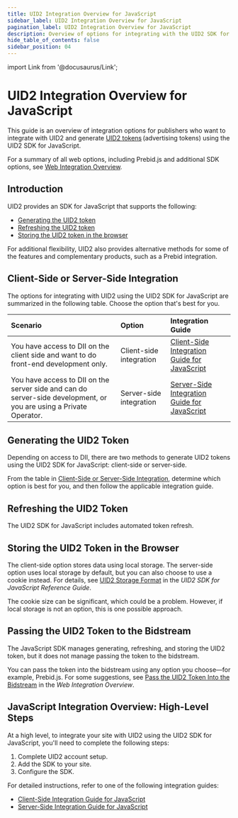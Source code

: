 ```yaml
---
title: UID2 Integration Overview for JavaScript
sidebar_label: UID2 Integration Overview for JavaScript
pagination_label: UID2 Integration Overview for JavaScript
description: Overview of options for integrating with the UID2 SDK for JavaScript as part of your UID2 implementation.
hide_table_of_contents: false
sidebar_position: 04
---
```


import Link from '@docusaurus/Link';

# UID2 Integration Overview for JavaScript

This guide is an overview of integration options for publishers who want to integrate with UID2 and generate [UID2 tokens](../ref-info/glossary-uid.md#gl-uid2-token) (advertising tokens) using the UID2 SDK for JavaScript.

For a summary of all web options, including Prebid.js and additional SDK options, see [Web Integration Overview](integration-options-publisher-web.md).

## Introduction

UID2 provides an SDK for JavaScript that supports the following:

- [Generating the UID2 token](#generating-the-uid2-token)
- [Refreshing the UID2 token](#refreshing-the-uid2-token)
- [Storing the UID2 token in the browser](#storing-the-uid2-token-in-the-browser)

For additional flexibility, UID2 also provides alternative methods for some of the features and complementary products, such as a Prebid integration.

## Client-Side or Server-Side Integration

The options for integrating with UID2 using the UID2 SDK for JavaScript are summarized in the following table. Choose the option that's best for you.

| Scenario | Option | Integration Guide |
| :--- | :--- | :--- |
| You have access to DII on the client side and want to do front-end development only. | Client-side integration | [Client-Side Integration Guide for JavaScript](publisher-client-side.md) |
| You have access to DII on the server side and can do server-side development, or you are using a <Link href="../ref-info/glossary-uid#gl-private-operator">Private Operator</Link>. | Server-side integration | [Server-Side Integration Guide for JavaScript](integration-javascript-server-side.md) |

## Generating the UID2 Token

Depending on access to <Link href="../ref-info/glossary-uid#gl-dii">DII</Link>, there are two methods to generate UID2 tokens using the UID2 SDK for JavaScript: client-side or server-side.

From the table in [Client-Side or Server-Side Integration](#client-side-or-server-side-integration), determine which option is best for you, and then follow the applicable integration guide.

## Refreshing the UID2 Token

The UID2 SDK for JavaScript includes automated token refresh.

## Storing the UID2 Token in the Browser
<!-- GWH check corresponding (not identical) section in integration-prebid.md, integration-prebid-client-side.md, integration-prebid-client-side.md, for consistency -->

The client-side option stores data using local storage. The server-side option uses local storage by default, but you can also choose to use a cookie instead. For details, see [UID2 Storage Format](../sdks/client-side-identity.md#uid2-storage-format) in the *UID2 SDK for JavaScript Reference Guide*.

The cookie size can be significant, which could be a problem. However, if local storage is not an option, this is one possible approach.

## Passing the UID2 Token to the Bidstream

The JavaScript SDK manages generating, refreshing, and storing the UID2 token, but it does not manage passing the token to the bidstream.

You can pass the token into the bidstream using any option you choose&#8212;for example, Prebid.js. For some suggestions, see [Pass the UID2 Token Into the Bidstream](integration-options-publisher-web.md#pass-the-uid2-token-into-the-bidstream) in the *Web Integration Overview*.

## JavaScript Integration Overview: High-Level Steps

At a high level, to integrate your site with UID2 using the UID2 SDK for JavaScript, you'll need to complete the following steps:

1. Complete UID2 account setup.
1. Add the SDK to your site.
1. Configure the SDK.

For detailed instructions, refer to one of the following integration guides:

- [Client-Side Integration Guide for JavaScript](publisher-client-side.md)
- [Server-Side Integration Guide for JavaScript](integration-javascript-server-side.md)
